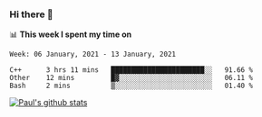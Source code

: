 ### Hi there 👋

📊 **This week I spent my time on**
<!--START_SECTION:waka-->
```text
Week: 06 January, 2021 - 13 January, 2021

C++      3 hrs 11 mins   ███████████████████████░░   91.66 % 
Other    12 mins         █▓░░░░░░░░░░░░░░░░░░░░░░░   06.11 % 
Bash     2 mins          ▒░░░░░░░░░░░░░░░░░░░░░░░░   01.40 % 
```
<!--END_SECTION:waka-->


[![Paul's github stats](https://github-readme-stats.vercel.app/api?username=mickeyouyou&theme=dracula&show_icons=true)](https://github.com/anuraghazra/github-readme-stats)
